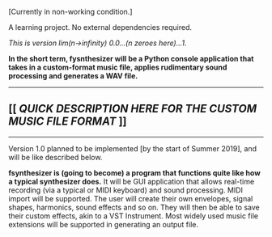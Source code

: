 [Currently in non-working condition.]

A learning project. No external dependencies required.

*This is version lim(n->infinity) 0.0...(n zeroes here)...1.*

**In the short term, fysnthesizer will be a Python console application that takes in a custom-format music file, applies rudimentary sound processing and generates a WAV file.**

--------
[[ *QUICK DESCRIPTION HERE FOR THE CUSTOM MUSIC FILE FORMAT* ]]
--------
--------

Version 1.0 planned to be implemented [by the start of Summer 2019], and will be like described below.

**fsynthesizer is (going to become) a program that functions quite like how a typical synthesizer does.**
It will be GUI application that allows real-time recording (via a typical or MIDI keyboard) and sound processing. MIDI import will be supported. The user will create their own envelopes, signal shapes, harmonics, sound effects and so on. They will then be able to save their custom effects, akin to a VST Instrument. Most widely used music file extensions will be supported in generating an output file.

